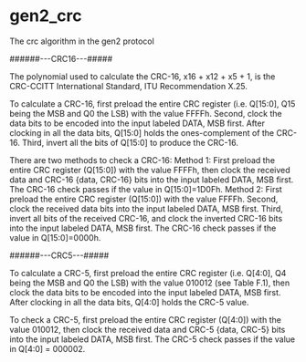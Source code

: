# gen2_crc
The crc algorithm in the gen2 protocol

######---CRC16---#####

The polynomial used to calculate the CRC-16, x16 + x12 + x5 + 1, is the CRC-CCITT International Standard, ITU Recommendation X.25.

To calculate a CRC-16, first preload the entire CRC register (i.e. Q[15:0], Q15 being the MSB and Q0 the LSB) with the value FFFFh. Second, clock the data bits to be encoded into the input labeled DATA, MSB first. After clocking in all the data bits, Q[15:0] holds the ones-complement of the CRC-16. Third, invert all the bits of Q[15:0] to produce the CRC-16.
  
There are two methods to check a CRC-16:
Method 1: 
    First preload the entire CRC register (Q[15:0]) with the value FFFFh, then clock the received data and CRC-16 {data, CRC-16} bits into the input labeled DATA, MSB first. The CRC-16 check passes if the value in Q[15:0]=1D0Fh.
Method 2:
    First preload the entire CRC register (Q[15:0]) with the value FFFFh. Second, clock the received data bits into the input labeled DATA, MSB first. Third, invert all bits of the received CRC-16, and clock the inverted CRC-16 bits into the input labeled DATA, MSB first. The CRC-16 check passes if the value in Q[15:0]=0000h.
  
######---CRC5---#####

To calculate a CRC-5, first preload the entire CRC register (i.e. Q[4:0], Q4 being the MSB and Q0 the LSB) with the value 010012 (see Table F.1), then clock the data bits to be encoded into the input labeled DATA, MSB first. After clocking in all the data bits, Q[4:0] holds the CRC-5 value.

To check a CRC-5, first preload the entire CRC register (Q[4:0]) with the value 010012, then clock the received data and CRC-5 {data, CRC-5} bits into the input labeled DATA, MSB first. The CRC-5 check passes if the value in Q[4:0] = 000002.
